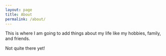 ```yaml
---
layout: page
title: About
permalink: /about/
---
```




This is where I am going to add things about my life like my hobbies, family, and friends.

Not quite there yet!
